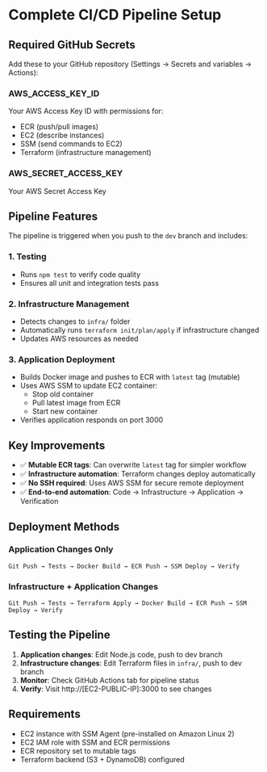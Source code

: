 # Complete CI/CD Pipeline Setup

## Required GitHub Secrets

Add these to your GitHub repository (Settings → Secrets and variables → Actions):

### AWS_ACCESS_KEY_ID
Your AWS Access Key ID with permissions for:
- ECR (push/pull images)
- EC2 (describe instances) 
- SSM (send commands to EC2)
- Terraform (infrastructure management)

### AWS_SECRET_ACCESS_KEY
Your AWS Secret Access Key

## Pipeline Features

The pipeline is triggered when you push to the `dev` branch and includes:

### 1. **Testing**
- Runs `npm test` to verify code quality
- Ensures all unit and integration tests pass

### 2. **Infrastructure Management** 
- Detects changes to `infra/` folder
- Automatically runs `terraform init/plan/apply` if infrastructure changed
- Updates AWS resources as needed

### 3. **Application Deployment**
- Builds Docker image and pushes to ECR with `latest` tag (mutable)
- Uses AWS SSM to update EC2 container:
  - Stop old container
  - Pull latest image from ECR  
  - Start new container
- Verifies application responds on port 3000

## Key Improvements

- ✅ **Mutable ECR tags**: Can overwrite `latest` tag for simpler workflow
- ✅ **Infrastructure automation**: Terraform changes deploy automatically  
- ✅ **No SSH required**: Uses AWS SSM for secure remote deployment
- ✅ **End-to-end automation**: Code → Infrastructure → Application → Verification

## Deployment Methods

### Application Changes Only
```
Git Push → Tests → Docker Build → ECR Push → SSM Deploy → Verify
```

### Infrastructure + Application Changes  
```
Git Push → Tests → Terraform Apply → Docker Build → ECR Push → SSM Deploy → Verify
```

## Testing the Pipeline

1. **Application changes**: Edit Node.js code, push to dev branch
2. **Infrastructure changes**: Edit Terraform files in `infra/`, push to dev branch  
3. **Monitor**: Check GitHub Actions tab for pipeline status
4. **Verify**: Visit http://[EC2-PUBLIC-IP]:3000 to see changes

## Requirements

- EC2 instance with SSM Agent (pre-installed on Amazon Linux 2)
- EC2 IAM role with SSM and ECR permissions
- ECR repository set to mutable tags
- Terraform backend (S3 + DynamoDB) configured